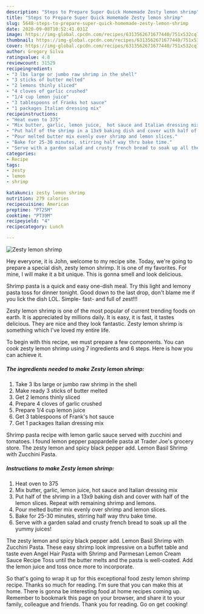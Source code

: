 ```yaml
---
description: "Steps to Prepare Super Quick Homemade Zesty lemon shrimp"
title: "Steps to Prepare Super Quick Homemade Zesty lemon shrimp"
slug: 5648-steps-to-prepare-super-quick-homemade-zesty-lemon-shrimp
date: 2020-09-08T10:52:41.031Z
image: https://img-global.cpcdn.com/recipes/6313562671677440/751x532cq70/zesty-lemon-shrimp-recipe-main-photo.jpg
thumbnail: https://img-global.cpcdn.com/recipes/6313562671677440/751x532cq70/zesty-lemon-shrimp-recipe-main-photo.jpg
cover: https://img-global.cpcdn.com/recipes/6313562671677440/751x532cq70/zesty-lemon-shrimp-recipe-main-photo.jpg
author: Gregory Silva
ratingvalue: 4.8
reviewcount: 31529
recipeingredient:
- "3 lbs large or jumbo raw shrimp in the shell"
- "3 sticks of butter melted"
- "2 lemons thinly sliced"
- "4 cloves of garlic crushed"
- "1/4 cup lemon juice"
- "3 tablespoons of Franks hot sauce"
- "1 packages Italian dressing mix"
recipeinstructions:
- "Heat oven to 375"
- "Mix butter, garlic, lemon juice,  hot sauce and Italian dressing mix"
- "Put half of the shrimp in a 13x9 baking dish and cover with half of the lemon slices. Repeat with remaining shrimp and lemons."
- "Pour melted butter mix evenly over shrimp and lemon slices."
- "Bake for 25-30 minutes, stirring half way thru bake time."
- "Serve with a garden salad and crusty french bread to soak up all the yummy juices!"
categories:
- Recipe
tags:
- zesty
- lemon
- shrimp

katakunci: zesty lemon shrimp 
nutrition: 279 calories
recipecuisine: American
preptime: "PT25M"
cooktime: "PT39M"
recipeyield: "4"
recipecategory: Lunch

---
```



![Zesty lemon shrimp](https://img-global.cpcdn.com/recipes/6313562671677440/751x532cq70/zesty-lemon-shrimp-recipe-main-photo.jpg)

Hey everyone, it is John, welcome to my recipe site. Today, we're going to prepare a special dish, zesty lemon shrimp. It is one of my favorites. For mine, I will make it a bit unique. This is gonna smell and look delicious.

Shrimp pasta is a quick and easy one-dish meal. Try this light and lemony pasta toss for dinner tonight. Good down to the last drop, don&#39;t blame me if you lick the dish LOL. Simple- fast- and full of zest!!!

Zesty lemon shrimp is one of the most popular of current trending foods on earth. It is appreciated by millions daily. It is easy, it is fast, it tastes delicious. They are nice and they look fantastic. Zesty lemon shrimp is something which I've loved my entire life.


To begin with this recipe, we must prepare a few components. You can cook zesty lemon shrimp using 7 ingredients and 6 steps. Here is how you can achieve it.

<!--inarticleads1-->

##### The ingredients needed to make Zesty lemon shrimp:

1. Take 3 lbs large or jumbo raw shrimp in the shell
1. Make ready 3 sticks of butter melted
1. Get 2 lemons thinly sliced
1. Prepare 4 cloves of garlic crushed
1. Prepare 1/4 cup lemon juice
1. Get 3 tablespoons of Frank&#39;s hot sauce
1. Get 1 packages Italian dressing mix


Shrimp pasta recipe with lemon garlic sauce served with zucchini and tomatoes. I found lemon pepper pappardelle pasta at Trader Joe&#39;s grocery store. The zesty lemon and spicy black pepper add. Lemon Basil Shrimp with Zucchini Pasta. 

<!--inarticleads2-->

##### Instructions to make Zesty lemon shrimp:

1. Heat oven to 375
1. Mix butter, garlic, lemon juice,  hot sauce and Italian dressing mix
1. Put half of the shrimp in a 13x9 baking dish and cover with half of the lemon slices. Repeat with remaining shrimp and lemons.
1. Pour melted butter mix evenly over shrimp and lemon slices.
1. Bake for 25-30 minutes, stirring half way thru bake time.
1. Serve with a garden salad and crusty french bread to soak up all the yummy juices!


The zesty lemon and spicy black pepper add. Lemon Basil Shrimp with Zucchini Pasta. These easy shrimp look impressive on a buffet table and taste even Angel Hair Pasta with Shrimp and Parmesan Lemon Cream Sauce Recipe Toss until the butter melts and the pasta is well-coated. Add the lemon juice and toss once more to incorporate. 

So that's going to wrap it up for this exceptional food zesty lemon shrimp recipe. Thanks so much for reading. I'm sure that you can make this at home. There is gonna be interesting food at home recipes coming up. Remember to bookmark this page on your browser, and share it to your family, colleague and friends. Thank you for reading. Go on get cooking!
